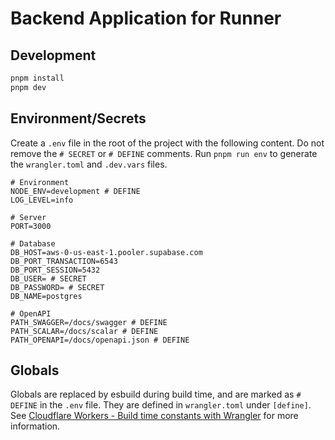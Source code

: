 # Backend Application for Runner

## Development

```bash
pnpm install
pnpm dev
```

## Environment/Secrets

Create a `.env` file in the root of the project with the following content. Do not remove the `# SECRET` or `# DEFINE` comments. Run `pnpm run env` to generate the `wrangler.toml` and `.dev.vars` files.

```properties
# Environment
NODE_ENV=development # DEFINE
LOG_LEVEL=info

# Server
PORT=3000

# Database
DB_HOST=aws-0-us-east-1.pooler.supabase.com
DB_PORT_TRANSACTION=6543
DB_PORT_SESSION=5432
DB_USER= # SECRET
DB_PASSWORD= # SECRET
DB_NAME=postgres

# OpenAPI
PATH_SWAGGER=/docs/swagger # DEFINE
PATH_SCALAR=/docs/scalar # DEFINE
PATH_OPENAPI=/docs/openapi.json # DEFINE
```

## Globals

Globals are replaced by esbuild during build time, and are marked as `# DEFINE` in the `.env` file. They are defined in `wrangler.toml` under `[define]`.
See [Cloudflare Workers - Build time constants with Wrangler](https://kian.org.uk/cloudflare-workers-build-time-constants-with-wrangler/) for more information.
